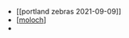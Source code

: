 - [[portland zebras 2021-09-09]]
- [[moloch]]
-

[//begin]: # "Autogenerated link references for markdown compatibility"
[moloch]: ../pages/moloch.md "moloch"
[//end]: # "Autogenerated link references"


